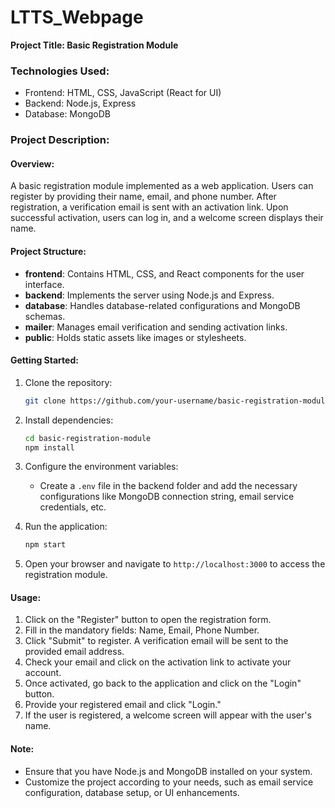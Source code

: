 # LTTS_Webpage

**Project Title: Basic Registration Module**

### Technologies Used:
- Frontend: HTML, CSS, JavaScript (React for UI)
- Backend: Node.js, Express
- Database: MongoDB

### Project Description:

#### Overview:
A basic registration module implemented as a web application. Users can register by providing their name, email, and phone number. After registration, a verification email is sent with an activation link. Upon successful activation, users can log in, and a welcome screen displays their name.

#### Project Structure:

- **frontend**: Contains HTML, CSS, and React components for the user interface.
- **backend**: Implements the server using Node.js and Express.
- **database**: Handles database-related configurations and MongoDB schemas.
- **mailer**: Manages email verification and sending activation links.
- **public**: Holds static assets like images or stylesheets.

#### Getting Started:

1. Clone the repository:
   ```bash
   git clone https://github.com/your-username/basic-registration-module.git
   ```

2. Install dependencies:
   ```bash
   cd basic-registration-module
   npm install
   ```

3. Configure the environment variables:
   - Create a `.env` file in the backend folder and add the necessary configurations like MongoDB connection string, email service credentials, etc.

4. Run the application:
   ```bash
   npm start
   ```

5. Open your browser and navigate to `http://localhost:3000` to access the registration module.

#### Usage:

1. Click on the "Register" button to open the registration form.
2. Fill in the mandatory fields: Name, Email, Phone Number.
3. Click "Submit" to register. A verification email will be sent to the provided email address.
4. Check your email and click on the activation link to activate your account.
5. Once activated, go back to the application and click on the "Login" button.
6. Provide your registered email and click "Login."
7. If the user is registered, a welcome screen will appear with the user's name.

#### Note:
- Ensure that you have Node.js and MongoDB installed on your system.
- Customize the project according to your needs, such as email service configuration, database setup, or UI enhancements.

